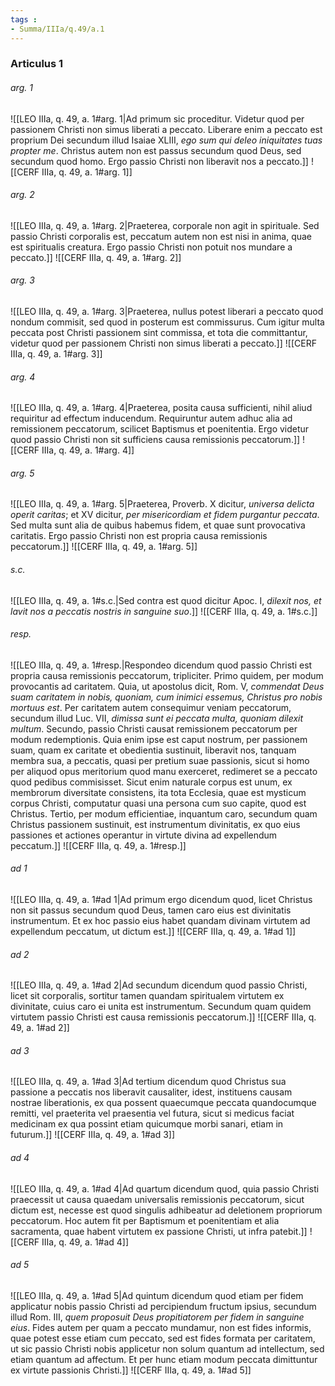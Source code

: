 ```yaml
---
tags : 
- Summa/IIIa/q.49/a.1
---
```


### Articulus 1

###### arg. 1
![[LEO IIIa, q. 49, a. 1#arg. 1|Ad primum sic proceditur. Videtur quod per passionem Christi non simus liberati a peccato. Liberare enim a peccato est proprium Dei secundum illud Isaiae XLIII, *ego sum qui deleo iniquitates tuas propter me*. Christus autem non est passus secundum quod Deus, sed secundum quod homo. Ergo passio Christi non liberavit nos a peccato.]]
![[CERF IIIa, q. 49, a. 1#arg. 1]]

###### arg. 2
![[LEO IIIa, q. 49, a. 1#arg. 2|Praeterea, corporale non agit in spirituale. Sed passio Christi corporalis est, peccatum autem non est nisi in anima, quae est spiritualis creatura. Ergo passio Christi non potuit nos mundare a peccato.]]
![[CERF IIIa, q. 49, a. 1#arg. 2]]

###### arg. 3
![[LEO IIIa, q. 49, a. 1#arg. 3|Praeterea, nullus potest liberari a peccato quod nondum commisit, sed quod in posterum est commissurus. Cum igitur multa peccata post Christi passionem sint commissa, et tota die committantur, videtur quod per passionem Christi non simus liberati a peccato.]]
![[CERF IIIa, q. 49, a. 1#arg. 3]]

###### arg. 4
![[LEO IIIa, q. 49, a. 1#arg. 4|Praeterea, posita causa sufficienti, nihil aliud requiritur ad effectum inducendum. Requiruntur autem adhuc alia ad remissionem peccatorum, scilicet Baptismus et poenitentia. Ergo videtur quod passio Christi non sit sufficiens causa remissionis peccatorum.]]
![[CERF IIIa, q. 49, a. 1#arg. 4]]

###### arg. 5
![[LEO IIIa, q. 49, a. 1#arg. 5|Praeterea, Proverb. X dicitur, *universa delicta operit caritas*; et XV dicitur, *per misericordiam et fidem purgantur peccata*. Sed multa sunt alia de quibus habemus fidem, et quae sunt provocativa caritatis. Ergo passio Christi non est propria causa remissionis peccatorum.]]
![[CERF IIIa, q. 49, a. 1#arg. 5]]

###### s.c.
![[LEO IIIa, q. 49, a. 1#s.c.|Sed contra est quod dicitur Apoc. I, *dilexit nos, et lavit nos a peccatis nostris in sanguine suo*.]]
![[CERF IIIa, q. 49, a. 1#s.c.]]

###### resp.
![[LEO IIIa, q. 49, a. 1#resp.|Respondeo dicendum quod passio Christi est propria causa remissionis peccatorum, tripliciter. Primo quidem, per modum provocantis ad caritatem. Quia, ut apostolus dicit, Rom. V, *commendat Deus suam caritatem in nobis, quoniam, cum inimici essemus, Christus pro nobis mortuus est*. Per caritatem autem consequimur veniam peccatorum, secundum illud Luc. VII, *dimissa sunt ei peccata multa, quoniam dilexit multum*. Secundo, passio Christi causat remissionem peccatorum per modum redemptionis. Quia enim ipse est caput nostrum, per passionem suam, quam ex caritate et obedientia sustinuit, liberavit nos, tanquam membra sua, a peccatis, quasi per pretium suae passionis, sicut si homo per aliquod opus meritorium quod manu exerceret, redimeret se a peccato quod pedibus commisisset. Sicut enim naturale corpus est unum, ex membrorum diversitate consistens, ita tota Ecclesia, quae est mysticum corpus Christi, computatur quasi una persona cum suo capite, quod est Christus. Tertio, per modum efficientiae, inquantum caro, secundum quam Christus passionem sustinuit, est instrumentum divinitatis, ex quo eius passiones et actiones operantur in virtute divina ad expellendum peccatum.]]
![[CERF IIIa, q. 49, a. 1#resp.]]

###### ad 1
![[LEO IIIa, q. 49, a. 1#ad 1|Ad primum ergo dicendum quod, licet Christus non sit passus secundum quod Deus, tamen caro eius est divinitatis instrumentum. Et ex hoc passio eius habet quandam divinam virtutem ad expellendum peccatum, ut dictum est.]]
![[CERF IIIa, q. 49, a. 1#ad 1]]

###### ad 2
![[LEO IIIa, q. 49, a. 1#ad 2|Ad secundum dicendum quod passio Christi, licet sit corporalis, sortitur tamen quandam spiritualem virtutem ex divinitate, cuius caro ei unita est instrumentum. Secundum quam quidem virtutem passio Christi est causa remissionis peccatorum.]]
![[CERF IIIa, q. 49, a. 1#ad 2]]

###### ad 3
![[LEO IIIa, q. 49, a. 1#ad 3|Ad tertium dicendum quod Christus sua passione a peccatis nos liberavit causaliter, idest, instituens causam nostrae liberationis, ex qua possent quaecumque peccata quandocumque remitti, vel praeterita vel praesentia vel futura, sicut si medicus faciat medicinam ex qua possint etiam quicumque morbi sanari, etiam in futurum.]]
![[CERF IIIa, q. 49, a. 1#ad 3]]

###### ad 4
![[LEO IIIa, q. 49, a. 1#ad 4|Ad quartum dicendum quod, quia passio Christi praecessit ut causa quaedam universalis remissionis peccatorum, sicut dictum est, necesse est quod singulis adhibeatur ad deletionem propriorum peccatorum. Hoc autem fit per Baptismum et poenitentiam et alia sacramenta, quae habent virtutem ex passione Christi, ut infra patebit.]]
![[CERF IIIa, q. 49, a. 1#ad 4]]

###### ad 5
![[LEO IIIa, q. 49, a. 1#ad 5|Ad quintum dicendum quod etiam per fidem applicatur nobis passio Christi ad percipiendum fructum ipsius, secundum illud Rom. III, *quem proposuit Deus propitiatorem per fidem in sanguine eius*. Fides autem per quam a peccato mundamur, non est fides informis, quae potest esse etiam cum peccato, sed est fides formata per caritatem, ut sic passio Christi nobis applicetur non solum quantum ad intellectum, sed etiam quantum ad affectum. Et per hunc etiam modum peccata dimittuntur ex virtute passionis Christi.]]
![[CERF IIIa, q. 49, a. 1#ad 5]]

